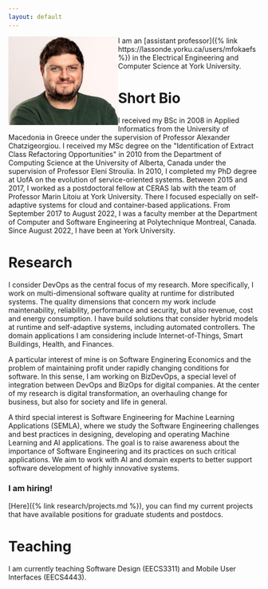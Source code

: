 ```yaml
---
layout: default
---
```

<img align="left" src="assets/images/Marios F (High res) (3).jpg" alt="My Image">
I am an [assistant professor]({% link https://lassonde.yorku.ca/users/mfokaefs %}) in the Electrical Engineering and Computer Science at York University.

# Short Bio

I received my BSc in 2008 in Applied Informatics from the University of Macedonia in Greece under the supervision of Professor Alexander Chatzigeorgiou. I received my MSc degree on the "Identification of Extract Class Refactoring Opportunities" in 2010 from the Department of Computing Science at the University of Alberta, Canada under the supervision of Professor Eleni Stroulia. In 2010, I completed my PhD degree at UofA on the evolution of service-oriented systems. Between 2015 and 2017, I worked as a postdoctoral fellow at CERAS lab with the team of Professor Marin Litoiu at York University. There I focused especially on self-adaptive systems for cloud and container-based applications. From September 2017 to August 2022, I was a faculty member at the Department of Computer and Software Engineering at Polytechnique Montreal, Canada. Since August 2022, I have been at York University.

# Research

I consider DevOps as the central focus of my research. More specifically, I work on multi-dimensional software quality at runtime for distributed systems. The quality dimensions that concern my work include maintenability, reliability, performance and security, but also revenue, cost and energy consumption. I have build solutions that consider hybrid models at runtime and self-adaptive systems, including automated controllers. The domain applications I am considering include Internet-of-Things, Smart Buildings, Health, and Finances. 

A particular interest of mine is on Software Enginering Economics and the problem of maintaining profit under rapidly changing conditions for software. In this sense, I am working on BizDevOps, a special level of integration between DevOps and BizOps for digital companies. At the center of my research is digital transformation, an overhauling change for business, but also for society and life in general.

A third special interest is Software Engineering for Machine Learning Applications (SEMLA), where we study the Software Engineering challenges and best practices in designing, developing and operating Machine Learning and AI applications. The goal is to raise awareness about the importance of Software Engineering and its practices on such critical applications. We aim to work with AI and domain experts to better support software development of highly innovative systems.

### I am hiring!

[Here]({% link research/projects.md %}), you can find my current projects that have available positions for graduate students and postdocs.

# Teaching

I am currently teaching Software Design (EECS3311) and Mobile User Interfaces (EECS4443).
